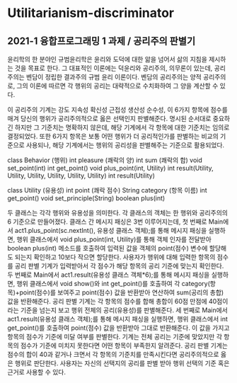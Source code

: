 # Utilitarianism-discriminator
## 2021-1 융합프로그래밍 1 과제 / 공리주의 판별기

윤리학의 한 분야인 규범윤리학은 윤리와 도덕에 대한 앎을 넘어서 삶의 지침을 제시하는 것을 목표로 한다. 그 대표적인 이론에는 덕윤리와 공리주의, 의무론이 있는데, 공리주의는 벤담이 정립한 결과주의 규범 윤리 이론이다. 벤담의 공리주의는 양적 공리주의로, 그의 이론에 따르면 각 행위의 공리는 대략적으로 수치화하여 그 양을 계산할 수 있다.

 이 공리주의 기계는 강도 지속성 확신성 근접성 생산성 순수성, 이 6가지 항목에 점수를 매겨 당신의 행위가 공리주의적으로 옳은 선택인지 판별해준다. 명시된 순서대로 중요하긴 하지만 그 기준치는 명확하지 않은데, 해당 기계에서 각 항목에 대한 기준치는 임의로 결정되었다. 또한 6가지 항목은 보통 어떤 행위가 더 공리적인가를 판별하는 비교의 기준으로 사용되나, 해당 기계에서는 행위의 공리성을 판별해주는 기준으로 활용되었다.

class Behavior (행위)
int pleasure (쾌락의 양)
int sum (쾌락의 합)
void set_point(int)
int get_point()
void plus_point(int, Utility)
int result(Utility, Utility, Utility, Utility, Utility, Utility)
int result(Utility)

class Utility (유용성)
int point (쾌락 점수)
String category (항목 이름)
int get_point()
void set_principle(String)
boolean plus(int)

 두 클래스는 각각 행위와 유용성을 의미한다. 각 클래스의 객체는 한 행위와 공리주의의 6 기준으로 만들어졌다. 클래스 간 메시지 패싱은 3번 이루어지는데, 첫 번째로 Main에서 act1.plus_point(sc.nextInt(), 유용성 클래스 객체);를 통해 메시지 패싱을 실행하면, 행위 클래스에서 void plus_point(int, Utility)를 통해 객체 인자를 전달받아 boolean plus(int) 메소드를 호출하여 입력된 값을 객체의 point(점수) 변수에 할당해도 되는지 확인하고 10보다 작으면 할당한다. 사용자가 행위에 대해 입력한 항목의 점수를 공리 판별 기계가 입력받아서 각 점수가 해당 항목의 공리 기준에 맞는지 확인한다.
 두 번째로 Main에서 act1.result(유용성 클래스 객체*6);를 통해 메시지 패싱을 실행하면, 행위 클래스에서 void show()와 int get_point()를 호출하여 각 category(항목)+point(점수)를 보여주고 point(점수) 값을 반환받아 연산하여 sum(공리의 총합) 값을 반환해준다. 공리 판별 기계는 각 항목의 점수를 합해 총합이 60점 만점에 40점이라는 기준을 넘는지 보고 행위 전체의 공리(유용성)를 판별해준다.
 세 번째로 Main에서 act1.result(유용성 클래스 객체);를 통해 메시지 패싱을 실행하면, 행위 클래스에서 int get_point()를 호출하여 point(점수) 값을 반환받아 그대로 반환해준다. 이 값을 가지고 항목의 점수가 기준에 미달 여부를 판별한다. 기계는 전체 공리는 기준에 맞았지만 각 항목의 점수가 기준에 미치지 못한다면 어떤 항목이 부족한지 알려준다. 
 공리 판별 기계는 점수의 합이 40과 같거나 크면서 각 항목의 기준치를 만족시킨다면 공리주의적으로 옳은 행위로 판단한다. 사용자는 자신의 선택지의 공리를 판별 받아 행위 선택의 기준 혹은 근거로 사용할 수 있다.
